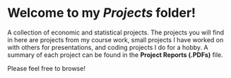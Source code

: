 # Welcome to my *Projects* folder!
A collection of economic and statistical projects.  The projects you will find in here are projects from my course work, small projects I have worked on with others for presentations, and coding projects I do for a hobby.  A summary of each project can be found in the **Project Reports (.PDFs)** file.

Please feel free to browse!

